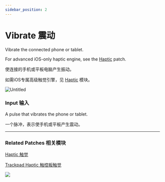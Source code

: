 ```yaml
---
sidebar_position: 2
---
```


# Vibrate 震动

Vibrate the connected phone or tablet.

For advanced iOS-only haptic engine, see the [Haptic](./Haptic.md) patch.

使连接的手机或平板电脑产生振动。

如需iOS专属高级触觉引擎，见 [Haptic](./Haptic.md) 模块。

![Untitled](https://s3.us-west-2.amazonaws.com/secure.notion-static.com/0d67735f-860d-470d-ad7b-2a6908b67245/Untitled.png?X-Amz-Algorithm=AWS4-HMAC-SHA256&X-Amz-Content-Sha256=UNSIGNED-PAYLOAD&X-Amz-Credential=AKIAT73L2G45EIPT3X45%2F20220602%2Fus-west-2%2Fs3%2Faws4_request&X-Amz-Date=20220602T170500Z&X-Amz-Expires=86400&X-Amz-Signature=cb67e0084cd148a96e7154f590a616d713e7c6be98d3f68684e54361e70a66c8&X-Amz-SignedHeaders=host&response-content-disposition=filename%20%3D%22Untitled.png%22&x-id=GetObject)

### Input 输入

A pulse that vibrates the phone or tablet.

一个脉冲，表示使手机或平板产生震动。

------

### Related Patches 相关模块

[Haptic 触觉](h./../Haptic.md)

[Trackpad Haptic 触控板触觉](./Trackpad%20Haptic.md)

![](https://s3.us-west-2.amazonaws.com/secure.notion-static.com/f5ab309c-604f-472e-90d7-79fc468baff0/Untitled.png?X-Amz-Algorithm=AWS4-HMAC-SHA256&X-Amz-Content-Sha256=UNSIGNED-PAYLOAD&X-Amz-Credential=AKIAT73L2G45EIPT3X45%2F20220602%2Fus-west-2%2Fs3%2Faws4_request&X-Amz-Date=20220602T170506Z&X-Amz-Expires=86400&X-Amz-Signature=77f9dc12260a2f3ac3244611fc8daf6218f1bc77886d80354841e2708fffa755&X-Amz-SignedHeaders=host&response-content-disposition=filename%20%3D%22Untitled.png%22&x-id=GetObject)
